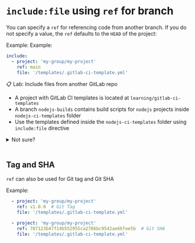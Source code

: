 # `include:file` using `ref` for branch

You can specify a `ref` for referencing code from another branch. If you do not specify a value, the `ref` defaults to the `HEAD` of the project:

Example:
Example:
```yaml
include:
  - project: 'my-group/my-project'
    ref: main
    file: '/templates/.gitlab-ci-template.yml'
```

📋 Lab: Include files from another GitLab repo
- A project with GitLab CI templates is located at `learning/gitlab-ci-templates`
- A branch `nodejs-builds` contains build scripts for `nodejs` projects inside `nodejs-ci-templates` folder
- Use the templates defined inside the `nodejs-ci-templates` folder using `include:file` directive


<details>
  <summary>Not sure?</summary>
<br>

- update the `.gitlab-ci.yml` file with below content. 
- stage, commit and push changes and see the pipeline running.
- check the `build` stage output for confirmation.

```yaml
stages:
  - build
  - test
  - deploy

include:
  - project: 'learning/gitlab-ci-templates'
    ref: nodejs-builds
    file: '/templates/.ci-template.yml'
```
<details>
  <summary>Still not working?</summary>
<br>
A bug has been left intentionally in the above block. You need to debug and fix the problem.

</details>
</details><br/>

## Tag and SHA
`ref` can also be used for Git tag and Git SHA

Example:
```yaml
  - project: 'my-group/my-project'
    ref: v1.0.0  # Git Tag
    file: '/templates/.gitlab-ci-template.yml'

  - project: 'my-group/my-project'
    ref: 787123b47f14b552955ca2786bc9542ae66fee5b  # Git SHA
    file: '/templates/.gitlab-ci-template.yml'
```